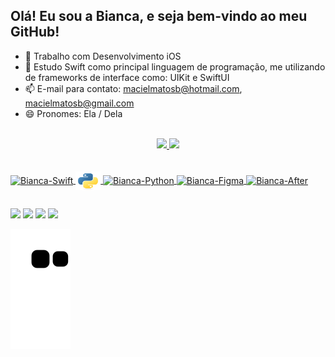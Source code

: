 ## Olá! Eu sou a Bianca, e seja bem-vindo ao meu GitHub!


- 🔭 Trabalho com Desenvolvimento iOS
- 🌱 Estudo Swift como principal linguagem de programação, me utilizando de frameworks de interface como: UIKit e SwiftUI
- 📫 E-mail para contato: macielmatosb@hotmail.com, macielmatosb@gmail.com
- 😄 Pronomes: Ela / Dela

<br>

<div align="center">
  <a href="https://github.com/BiancaMMatos">
  <img height="180em" src="https://github-readme-stats.vercel.app/api?username=BiancaMMatos&show_icons=true&theme=dracula&include_all_commits=true&count_private=true"/>
  <img height="180em" src="https://github-readme-stats.vercel.app/api/top-langs/?username=BiancaMMatos&layout=compact&langs_count=7&theme=dracula"/>
</div>
  
  <br>
  
<div style="display: inline_block"><br>
  <img align="center" alt="Bianca-Swift" height="30" width="40" src="https://cdn.jsdelivr.net/gh/devicons/devicon/icons/swift/swift-original.svg" />
  
  <img align="center" alt="Bianca-Python" height="30" width="40" src="https://raw.githubusercontent.com/devicons/devicon/master/icons/python/python-original.svg">
  
  <img align="center" alt="Bianca-Python" height="30" width="40" src="https://cdn.jsdelivr.net/gh/devicons/devicon/icons/jupyter/jupyter-original-wordmark.svg" />
  
  <img align="center" alt="Bianca-Figma" height="30" width="40" src="https://cdn.jsdelivr.net/gh/devicons/devicon/icons/figma/figma-original.svg" />
  
  
  <img align="center" alt="Bianca-After" height="30" width="40" src="https://cdn.jsdelivr.net/gh/devicons/devicon/icons/aftereffects/aftereffects-plain.svg" />
          
</div>
  
  ##
 
<div> 
  <a href="https://www.instagram.com/bianca.maciel.m_/" target="_blank"><img src="https://img.shields.io/badge/-Instagram-%23E4405F?style=for-the-badge&logo=instagram&logoColor=white" target="_blank"></a>
  <a href = "mailto:macielmatosb@gmail.com"><img src="https://img.shields.io/badge/-Gmail-%23333?style=for-the-badge&logo=gmail&logoColor=white" target="_blank"></a>
  <a href = "mailto:macielmatosb@hotmail.com"><img src="https://img.shields.io/badge/Microsoft_Outlook-0078D4?style=for-the-badge&logo=microsoft-outlook&logoColor=white"></a>
  <a href="https://www.linkedin.com/in/bianca-maciel-341684181/" target="_blank"><img src="https://img.shields.io/badge/-LinkedIn-%230077B5?style=for-the-badge&logo=linkedin&logoColor=white" target="_blank"></a> 
 
  ![Snake animation](https://github.com/rafaballerini/rafaballerini/blob/output/github-contribution-grid-snake.svg)
 
</div>
